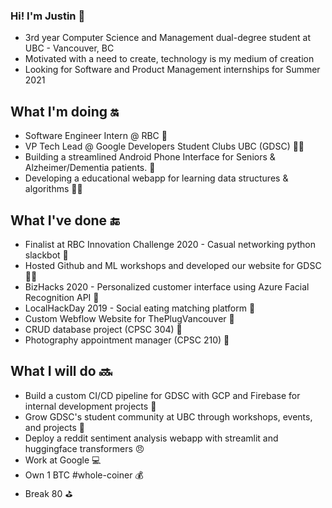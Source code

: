### Hi! I'm Justin 👦
- 3rd year Computer Science and Management dual-degree student at UBC - Vancouver, BC
- Motivated with a need to create, technology is my medium of creation
- Looking for Software and Product Management internships for Summer 2021

## What I'm doing :on:
- Software Engineer Intern @ RBC 🏦
- VP Tech Lead @ Google Developers Student Clubs UBC (GDSC) 👨‍💻
- Building a streamlined Android Phone Interface for Seniors & Alzheimer/Dementia patients. 📱
- Developing a educational webapp for learning data structures & algorithms 👨‍🏫

## What I've done :end:
- Finalist at RBC Innovation Challenge 2020 - Casual networking python slackbot 🤖
- Hosted Github and ML workshops and developed our website for GDSC 🧑‍💻
- BizHacks 2020 - Personalized customer interface using Azure Facial Recognition API 🌝
- LocalHackDay 2019 - Social eating matching platform 🍖
- Custom Webflow Website for ThePlugVancouver 🔌
- CRUD database project (CPSC 304) 📁
- Photography appointment manager (CPSC 210) 📸

## What I will do :soon:
- Build a custom CI/CD pipeline for GDSC with GCP and Firebase for internal development projects 🔨
- Grow GDSC's student community at UBC through workshops, events, and projects 👥
- Deploy a reddit sentiment analysis webapp with streamlit and huggingface transformers 😠
- Work at Google 💻
- Own 1 BTC #whole-coiner 💰
- Break 80 ⛳

